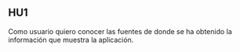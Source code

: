 ## HU1
Como usuario quiero conocer las fuentes de donde se ha obtenido la información que muestra la aplicación.
